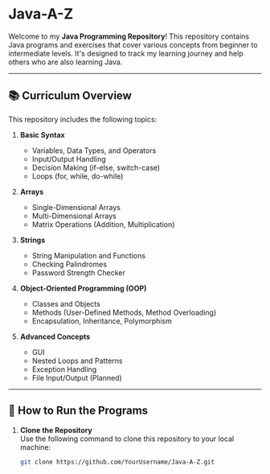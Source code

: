 # Java-A-Z

Welcome to my **Java Programming Repository**! This repository contains Java programs and exercises that cover various concepts from beginner to intermediate levels. It's designed to track my learning journey and help others who are also learning Java.

---

## 📚 Curriculum Overview

This repository includes the following topics:

1. **Basic Syntax**  
   - Variables, Data Types, and Operators
   - Input/Output Handling
   - Decision Making (if-else, switch-case)
   - Loops (for, while, do-while)

2. **Arrays**  
   - Single-Dimensional Arrays
   - Multi-Dimensional Arrays
   - Matrix Operations (Addition, Multiplication)

3. **Strings**  
   - String Manipulation and Functions
   - Checking Palindromes
   - Password Strength Checker

4. **Object-Oriented Programming (OOP)**  
   - Classes and Objects
   - Methods (User-Defined Methods, Method Overloading)
   - Encapsulation, Inheritance, Polymorphism

5. **Advanced Concepts**  
   - GUI
   - Nested Loops and Patterns
   - Exception Handling
   - File Input/Output (Planned)
   

---

## 🚀 How to Run the Programs

1. **Clone the Repository**  
   Use the following command to clone this repository to your local machine:  
   ```bash
   git clone https://github.com/YourUsername/Java-A-Z.git
   
